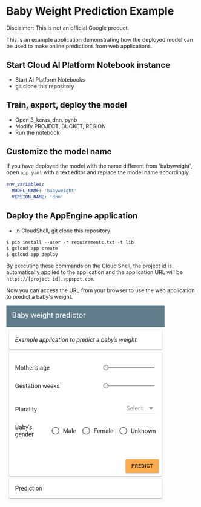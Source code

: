 # Baby Weight Prediction Example

Disclaimer: This is not an official Google product.

This is an example application demonstrating how the deployed model
 can be used to make online predictions from web applications.

## Start Cloud AI Platform Notebook instance
* Start AI Platform Notebooks
* git clone this repository

## Train, export, deploy the model
* Open 3_keras_dnn.ipynb
* Modify PROJECT, BUCKET, REGION
* Run the notebook

## Customize the model name
If you have deployed the model with the name different from 'babyweight',
 open `app.yaml` with a text editor and replace the model name accordingly.

```yaml
env_variables:
  MODEL_NAME: 'babyweight'
  VERSION_NAME: 'dnn'
```

## Deploy the AppEngine application
* In CloudShell, git clone this repository
```shell
$ pip install --user -r requirements.txt -t lib
$ gcloud app create
$ gcloud app deploy
```

By executing these commands on the Cloud Shell, the project id is automatically
 applied to the application and the application URL will be
 `https://[project id].appspot.com`.

Now you can access the URL from your browser to use the web application
 to predict a baby's weight.
 
 ![](docs/img/screenshot.png) 
